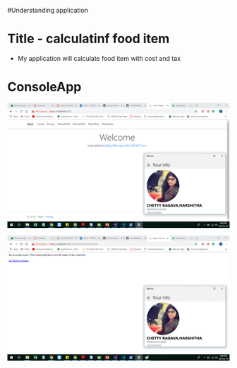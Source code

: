 #Understanding application

# Title - calculatinf food item 
- My application will calculate food item with cost and tax

# ConsoleApp
![Console Output](./Untitled.png)

![Console Output](./Untitled1.png)